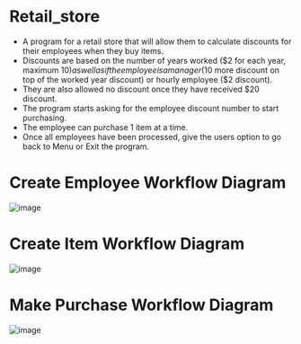 # Retail_store
* A program for a retail store that will allow them to calculate discounts for their employees when they buy items.
* Discounts are based on the number of years worked ($2 for each year, maximum $10) as well as if the employee is a manager ($10 more discount on top of the worked year discount) or hourly employee ($2 discount). 
* They are also allowed no discount once they have received $20 discount.
* The program starts asking for the employee discount number to start purchasing. 
* The employee can purchase 1 item at a time.
* Once all employees have been processed, give the users option to go back to Menu or Exit the program. 
# Create Employee Workflow Diagram
![image](https://user-images.githubusercontent.com/53697445/162855994-a37afdcc-81b9-45b7-806e-8d217ac6820d.png)
# Create Item Workflow Diagram
![image](https://user-images.githubusercontent.com/53697445/162856121-27e28d91-2ffb-4255-9f30-9febbfaca77b.png)
# Make Purchase Workflow Diagram
![image](https://user-images.githubusercontent.com/53697445/162856172-224457c6-2446-4257-a197-1563ce1f1da5.png)

